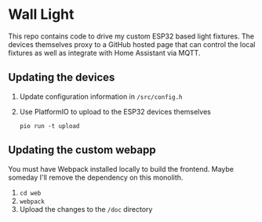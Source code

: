 # Wall Light

This repo contains code to drive my custom ESP32 based light fixtures. The devices themselves proxy to a GitHub hosted page that can control the local fixtures as well as integrate with Home Assistant via MQTT.

## Updating the devices

1. Update configuration information in `/src/config.h`
2. Use PlatformIO to upload to the ESP32 devices themselves

   `pio run -t upload`

## Updating the custom webapp

You must have Webpack installed locally to build the frontend. Maybe someday I'll remove the dependency on this monolith.

1. `cd web`
2. `webpack`
3. Upload the changes to the `/doc` directory
